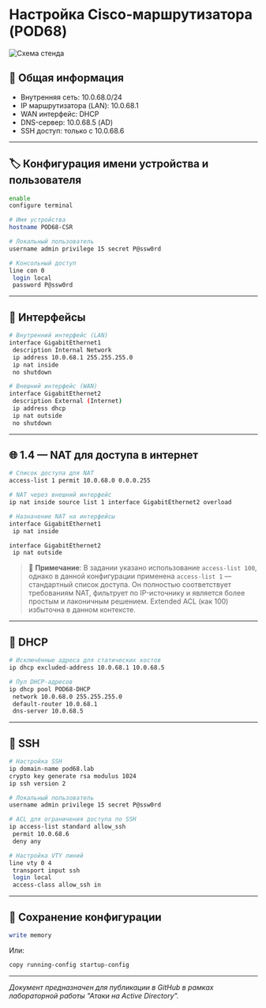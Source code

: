 
# Настройка Cisco-маршрутизатора (POD68)

![Схема стенда](./screenshots/lab_68_plan.jpg)

## 📘 Общая информация

- Внутренняя сеть: 10.0.68.0/24
- IP маршрутизатора (LAN): 10.0.68.1
- WAN интерфейс: DHCP
- DNS-сервер: 10.0.68.5 (AD)
- SSH доступ: только с 10.0.68.6

---

## 🏷 Конфигурация имени устройства и пользователя

```bash
enable
configure terminal

# Имя устройства
hostname POD68-CSR

# Локальный пользователь
username admin privilege 15 secret P@ssw0rd

# Консольный доступ
line con 0
 login local
 password P@ssw0rd
```

---

## 🔧 Интерфейсы

```bash
# Внутренний интерфейс (LAN)
interface GigabitEthernet1
 description Internal Network
 ip address 10.0.68.1 255.255.255.0
 ip nat inside
 no shutdown

# Внешний интерфейс (WAN)
interface GigabitEthernet2
 description External (Internet)
 ip address dhcp
 ip nat outside
 no shutdown
```

---

## 🌐 1.4 — NAT для доступа в интернет

```bash
# Список доступа для NAT
access-list 1 permit 10.0.68.0 0.0.0.255

# NAT через внешний интерфейс
ip nat inside source list 1 interface GigabitEthernet2 overload

# Назначение NAT на интерфейсы
interface GigabitEthernet1
 ip nat inside

interface GigabitEthernet2
 ip nat outside
```

> 💬 **Примечание**: В задании указано использование `access-list 100`, однако в данной конфигурации применена `access-list 1` — стандартный список доступа. Он полностью соответствует требованиям NAT, фильтрует по IP-источнику и является более простым и лаконичным решением. Extended ACL (как 100) избыточна в данном контексте.

---

## 📡 DHCP

```bash
# Исключённые адреса для статических хостов
ip dhcp excluded-address 10.0.68.1 10.0.68.5

# Пул DHCP-адресов
ip dhcp pool POD68-DHCP
 network 10.0.68.0 255.255.255.0
 default-router 10.0.68.1
 dns-server 10.0.68.5
```

---

## 🔐 SSH

```bash
# Настройка SSH
ip domain-name pod68.lab
crypto key generate rsa modulus 1024
ip ssh version 2

# Локальный пользователь
username admin privilege 15 secret P@ssw0rd

# ACL для ограничения доступа по SSH
ip access-list standard allow_ssh
 permit 10.0.68.6
 deny any

# Настройка VTY линий
line vty 0 4
 transport input ssh
 login local
 access-class allow_ssh in
```

---

## 💾 Сохранение конфигурации

```bash
write memory
```
Или:
```bash
copy running-config startup-config
```

---

_Документ предназначен для публикации в GitHub в рамках лабораторной работы "Атаки на Active Directory"._
